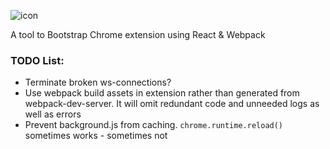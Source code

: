 ![icon](https://user-images.githubusercontent.com/7237762/222297908-2c1dca1e-1794-49c2-933b-b28306c23591.png)

A tool to Bootstrap Chrome extension using React & Webpack


### TODO List:
* Terminate broken ws-connections?
* Use webpack build assets in extension rather than generated from webpack-dev-server. It will omit redundant code and unneeded logs as well as errors
* Prevent background.js from caching. ```chrome.runtime.reload()``` sometimes works - sometimes not
